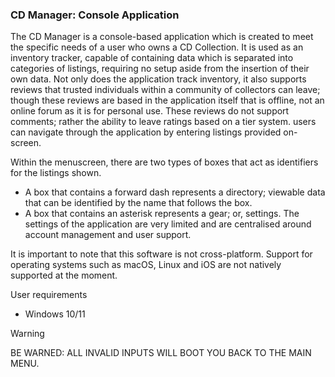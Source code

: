 ### CD Manager: Console Application

The CD Manager is a console-based application which is created to meet the specific needs of a user who owns a CD Collection. It is used as an inventory tracker, capable of containing data which is separated into categories of listings, requiring no setup aside from the insertion of their own data. Not only does the application track inventory, it also supports reviews that trusted individuals within a community of collectors can leave; though these reviews are based in the application itself that is offline, not an online forum as it is for personal use. These reviews do not support comments; rather the ability to leave ratings based on a tier system.
users can navigate through the application by entering listings provided on-screen.

Within the menuscreen, there are two types of boxes that act as identifiers for the listings shown. 
-	A box that contains a forward dash represents a directory; viewable data that can be identified by the name that follows the box.
-	A box that contains an asterisk represents a gear; or, settings. The settings of the application are very limited and are centralised around account management and user support.

It is important to note that this software is not cross-platform. Support for operating systems such as macOS, Linux and iOS are not natively supported at the moment. 

User requirements
-	Windows 10/11

> [!WARNING]
> BE WARNED: ALL INVALID INPUTS WILL BOOT YOU BACK TO THE MAIN MENU.
